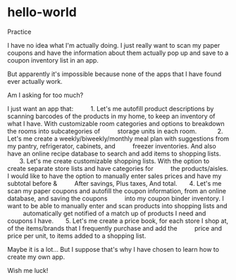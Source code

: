 # hello-world
Practice

I have no idea what I'm actually doing. I just really want to scan my paper coupons and have the information about them 
actually pop up and save to a coupon inventory list in an app. 

But apparently it's impossible because none of the apps that I have found ever actually work.

Am I asking for too much? 

I just want an app that: 
       
      1. Let's me autofill product descriptions by scanning barcodes of the products in my home, to keep an 
          inventory of what I have. With customizable room categories and options to breakdown the rooms into subcategories of 
          storage units in each room.
       
      2. Let's me create a weekly/biweekly/monthly meal plan with suggestions from my pantry, refrigerator, cabinets, and 
          freezer inventories. And also have an online recipe database to search and add items to shopping lists.
      
      3. Let's me create customizable shopping lists. With the option to create separate store lists and have categories for 
          the products/aisles. I would like to have the option to manually enter sales prices and have my subtotal before & 
          After savings, Plus taxes, And total.
      
      4. Let's me scan my paper coupons and autofill the coupon information, from an online database, and saving the coupons 
          into my coupon binder inventory. I want to be able to manually enter and scan products into shopping lists and 
          automatically get notified of a match up of products I need and coupons I have. 
      
      5. Let's me create a price book, for each store I shop at, of the items/brands that I frequently purchase and add the 
          price and price per unit, to items added to a shopping list. 
          
 Maybe it is a lot... But I suppose that's why I have chosen to learn how to create my own app. 
 
 Wish me luck!
